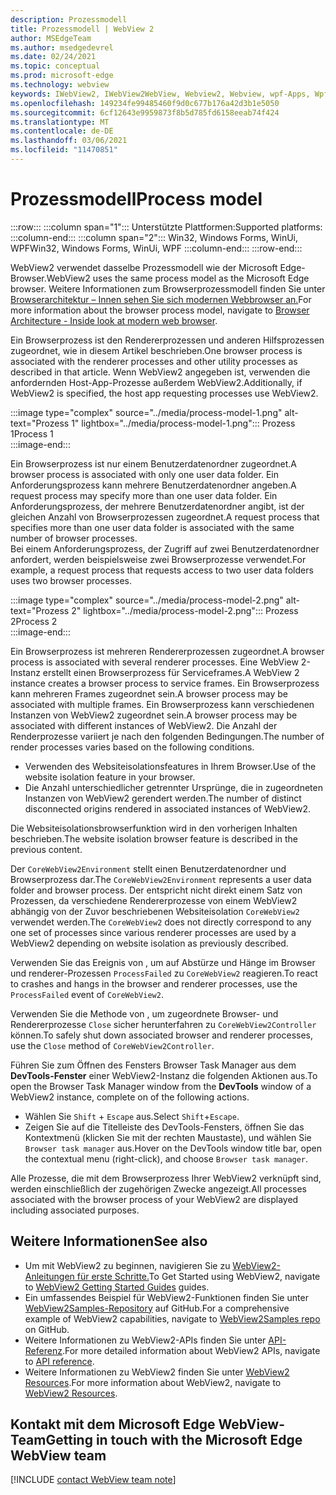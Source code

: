 ```yaml
---
description: Prozessmodell
title: Prozessmodell | WebView 2
author: MSEdgeTeam
ms.author: msedgedevrel
ms.date: 02/24/2021
ms.topic: conceptual
ms.prod: microsoft-edge
ms.technology: webview
keywords: IWebView2, IWebView2WebView, Webview2, Webview, wpf-Apps, Wpf, Microsoft Edge, ICoreWebView2, ICoreWebView2Host, Browsersteuerung, Edge-HTML
ms.openlocfilehash: 149234fe99485460f9d0c677b176a42d3b1e5050
ms.sourcegitcommit: 6cf12643e9959873f8b5d785fd6158eeab74f424
ms.translationtype: MT
ms.contentlocale: de-DE
ms.lasthandoff: 03/06/2021
ms.locfileid: "11470851"
---
```

# <a name="process-model"></a><span data-ttu-id="9907b-104">Prozessmodell</span><span class="sxs-lookup"><span data-stu-id="9907b-104">Process model</span></span>  

:::row:::
   :::column span="1":::
      <span data-ttu-id="9907b-105">Unterstützte Plattformen:</span><span class="sxs-lookup"><span data-stu-id="9907b-105">Supported platforms:</span></span>
   :::column-end:::
   :::column span="2":::
      <span data-ttu-id="9907b-106">Win32, Windows Forms, WinUi, WPF</span><span class="sxs-lookup"><span data-stu-id="9907b-106">Win32, Windows Forms, WinUi, WPF</span></span>
   :::column-end:::
:::row-end:::  

<span data-ttu-id="9907b-107">WebView2 verwendet dasselbe Prozessmodell wie der Microsoft Edge-Browser.</span><span class="sxs-lookup"><span data-stu-id="9907b-107">WebView2 uses the same process model as the Microsoft Edge browser.</span></span>  <span data-ttu-id="9907b-108">Weitere Informationen zum Browserprozessmodell finden Sie unter [Browserarchitektur – Innen sehen Sie sich modernen Webbrowser an.][GoogleDeveloperWebUpdates201809InsideBrowserPart1BrowserArchitecture]</span><span class="sxs-lookup"><span data-stu-id="9907b-108">For more information about the browser process model, navigate to [Browser Architecture - Inside look at modern web browser][GoogleDeveloperWebUpdates201809InsideBrowserPart1BrowserArchitecture].</span></span>  

<span data-ttu-id="9907b-109">Ein Browserprozess ist den Rendererprozessen und anderen Hilfsprozessen zugeordnet, wie in diesem Artikel beschrieben.</span><span class="sxs-lookup"><span data-stu-id="9907b-109">One browser process is associated with the renderer processes and other utility processes as described in that article.</span></span>  <span data-ttu-id="9907b-110">Wenn WebView2 angegeben ist, verwenden die anfordernden Host-App-Prozesse außerdem WebView2.</span><span class="sxs-lookup"><span data-stu-id="9907b-110">Additionally, if WebView2 is specified, the host app requesting processes use WebView2.</span></span>  

:::image type="complex" source="../media/process-model-1.png" alt-text="Prozess 1" lightbox="../media/process-model-1.png":::
   <span data-ttu-id="9907b-112">Prozess 1</span><span class="sxs-lookup"><span data-stu-id="9907b-112">Process 1</span></span>  
:::image-end:::  

<span data-ttu-id="9907b-113">Ein Browserprozess ist nur einem Benutzerdatenordner zugeordnet.</span><span class="sxs-lookup"><span data-stu-id="9907b-113">A browser process is associated with only one user data folder.</span></span>  <span data-ttu-id="9907b-114">Ein Anforderungsprozess kann mehrere Benutzerdatenordner angeben.</span><span class="sxs-lookup"><span data-stu-id="9907b-114">A request process may specify more than one user data folder.</span></span>  <span data-ttu-id="9907b-115">Ein Anforderungsprozess, der mehrere Benutzerdatenordner angibt, ist der gleichen Anzahl von Browserprozessen zugeordnet.</span><span class="sxs-lookup"><span data-stu-id="9907b-115">A request process that specifies more than one user data folder is associated with the same number of browser processes.</span></span>  
<span data-ttu-id="9907b-116">Bei einem Anforderungsprozess, der Zugriff auf zwei Benutzerdatenordner anfordert, werden beispielsweise zwei Browserprozesse verwendet.</span><span class="sxs-lookup"><span data-stu-id="9907b-116">For example, a request process that requests access to two user data folders uses two browser processes.</span></span>  

:::image type="complex" source="../media/process-model-2.png" alt-text="Prozess 2" lightbox="../media/process-model-2.png":::
   <span data-ttu-id="9907b-118">Prozess 2</span><span class="sxs-lookup"><span data-stu-id="9907b-118">Process 2</span></span>  
:::image-end:::  

<span data-ttu-id="9907b-119">Ein Browserprozess ist mehreren Rendererprozessen zugeordnet.</span><span class="sxs-lookup"><span data-stu-id="9907b-119">A browser process is associated with several renderer processes.</span></span>  <span data-ttu-id="9907b-120">Eine WebView 2-Instanz erstellt einen Browserprozess für Serviceframes.</span><span class="sxs-lookup"><span data-stu-id="9907b-120">A WebView 2 instance creates a browser process to service frames.</span></span>  <span data-ttu-id="9907b-121">Ein Browserprozess kann mehreren Frames zugeordnet sein.</span><span class="sxs-lookup"><span data-stu-id="9907b-121">A browser process may be associated with multiple frames.</span></span>  <span data-ttu-id="9907b-122">Ein Browserprozess kann verschiedenen Instanzen von WebView2 zugeordnet sein.</span><span class="sxs-lookup"><span data-stu-id="9907b-122">A browser process may be associated with different instances of WebView2.</span></span>  <span data-ttu-id="9907b-123">Die Anzahl der Renderprozesse variiert je nach den folgenden Bedingungen.</span><span class="sxs-lookup"><span data-stu-id="9907b-123">The number of render processes varies based on the following conditions.</span></span>  

*   <span data-ttu-id="9907b-124">Verwenden des Websiteisolationsfeatures in Ihrem Browser.</span><span class="sxs-lookup"><span data-stu-id="9907b-124">Use of the website isolation feature in your browser.</span></span>  
*   <span data-ttu-id="9907b-125">Die Anzahl unterschiedlicher getrennter Ursprünge, die in zugeordneten Instanzen von WebView2 gerendert werden.</span><span class="sxs-lookup"><span data-stu-id="9907b-125">The number of distinct disconnected origins rendered in associated instances of WebView2.</span></span>  

<span data-ttu-id="9907b-126">Die Websiteisolationsbrowserfunktion wird in den vorherigen Inhalten beschrieben.</span><span class="sxs-lookup"><span data-stu-id="9907b-126">The website isolation browser feature is described in the previous content.</span></span> 
<!--todo:  which previous content?  -->  
 

<span data-ttu-id="9907b-127">Der `CoreWebView2Environment` stellt einen Benutzerdatenordner und Browserprozess dar.</span><span class="sxs-lookup"><span data-stu-id="9907b-127">The `CoreWebView2Environment` represents a user data folder and browser process.</span></span>  <span data-ttu-id="9907b-128">Der entspricht nicht direkt einem Satz von Prozessen, da verschiedene Rendererprozesse von einem WebView2 abhängig von der Zuvor beschriebenen Websiteisolation `CoreWebView2` verwendet werden.</span><span class="sxs-lookup"><span data-stu-id="9907b-128">The `CoreWebView2` does not directly correspond to any one set of processes since various renderer processes are used by a WebView2 depending on website isolation as previously described.</span></span>  

<span data-ttu-id="9907b-129">Verwenden Sie das Ereignis von , um auf Abstürze und Hänge im Browser und renderer-Prozessen `ProcessFailed` zu `CoreWebView2` reagieren.</span><span class="sxs-lookup"><span data-stu-id="9907b-129">To react to crashes and hangs in the browser and renderer processes, use the `ProcessFailed` event of `CoreWebView2`.</span></span>  

<span data-ttu-id="9907b-130">Verwenden Sie die Methode von , um zugeordnete Browser- und Rendererprozesse `Close` sicher herunterfahren zu `CoreWebView2Controller` können.</span><span class="sxs-lookup"><span data-stu-id="9907b-130">To safely shut down associated browser and renderer processes, use the `Close` method of `CoreWebView2Controller`.</span></span>  

<span data-ttu-id="9907b-131">Führen Sie zum Öffnen des Fensters Browser Task Manager aus dem **DevTools-Fenster** einer WebView2-Instanz die folgenden Aktionen aus.</span><span class="sxs-lookup"><span data-stu-id="9907b-131">To open the Browser Task Manager window from the **DevTools** window of a WebView2 instance, complete on of the following actions.</span></span>  

*   <span data-ttu-id="9907b-132">Wählen Sie `Shift` + `Escape` aus.</span><span class="sxs-lookup"><span data-stu-id="9907b-132">Select `Shift`+`Escape`.</span></span>  
*   <span data-ttu-id="9907b-133">Zeigen Sie auf die Titelleiste des DevTools-Fensters, öffnen Sie das Kontextmenü \(klicken Sie mit der rechten Maustaste\), und wählen Sie `Browser task manager` aus.</span><span class="sxs-lookup"><span data-stu-id="9907b-133">Hover on the DevTools window title bar, open the contextual menu \(right-click\), and choose `Browser task manager`.</span></span>  

<span data-ttu-id="9907b-134">Alle Prozesse, die mit dem Browserprozess Ihrer WebView2 verknüpft sind, werden einschließlich der zugehörigen Zwecke angezeigt.</span><span class="sxs-lookup"><span data-stu-id="9907b-134">All processes associated with the browser process of your WebView2 are displayed including associated purposes.</span></span>  

## <a name="see-also"></a><span data-ttu-id="9907b-135">Weitere Informationen</span><span class="sxs-lookup"><span data-stu-id="9907b-135">See also</span></span>  

*   <span data-ttu-id="9907b-136">Um mit WebView2 zu beginnen, navigieren Sie zu [WebView2-Anleitungen für erste Schritte.][Webview2IndexGettingStarted]</span><span class="sxs-lookup"><span data-stu-id="9907b-136">To Get Started using WebView2, navigate to [WebView2 Getting Started Guides][Webview2IndexGettingStarted] guides.</span></span>  
*   <span data-ttu-id="9907b-137">Ein umfassendes Beispiel für WebView2-Funktionen finden Sie unter [WebView2Samples-Repository][GithubMicrosoftedgeWebview2samples] auf GitHub.</span><span class="sxs-lookup"><span data-stu-id="9907b-137">For a comprehensive example of WebView2 capabilities, navigate to [WebView2Samples repo][GithubMicrosoftedgeWebview2samples] on GitHub.</span></span>  
*   <span data-ttu-id="9907b-138">Weitere Informationen zu WebView2-APIs finden Sie unter [API-Referenz][DotnetApiMicrosoftWebWebview2WpfWebview2].</span><span class="sxs-lookup"><span data-stu-id="9907b-138">For more detailed information about WebView2 APIs, navigate to [API reference][DotnetApiMicrosoftWebWebview2WpfWebview2].</span></span>  
*   <span data-ttu-id="9907b-139">Weitere Informationen zu WebView2 finden Sie unter [WebView2 Resources][Webview2IndexNextSteps].</span><span class="sxs-lookup"><span data-stu-id="9907b-139">For more information about WebView2, navigate to [WebView2 Resources][Webview2IndexNextSteps].</span></span>  

## <a name="getting-in-touch-with-the-microsoft-edge-webview-team"></a><span data-ttu-id="9907b-140">Kontakt mit dem Microsoft Edge WebView-Team</span><span class="sxs-lookup"><span data-stu-id="9907b-140">Getting in touch with the Microsoft Edge WebView team</span></span>  

[!INCLUDE [contact WebView team note](../includes/contact-webview-team-note.md)]  

<!-- links -->  

[Webview2IndexGettingStarted]: ../index.md#getting-started "Erste Schritte – Einführung in Microsoft Edge WebView2 | Microsoft Docs"  
[Webview2IndexNextSteps]: ../index.md#next-steps "Nächste Schritte – Einführung in Microsoft Edge WebView2 | Microsoft Docs"  

[DotnetApiMicrosoftWebWebview2WpfWebview2]: /dotnet/api/microsoft.web.webview2.wpf.webview2 "WebView2-Klasse | Microsoft Docs"  

[GithubMicrosoftedgeWebview2samples]: https://github.com/MicrosoftEdge/WebView2Samples "WebView2-Beispiele – MicrosoftEdge/WebView2Samples | GitHub"  

[GoogleDeveloperWebUpdates201809InsideBrowserPart1BrowserArchitecture]: https://developers.google.com/web/updates/2018/09/inside-browser-part1#browser-architecture "Browserarchitektur – Innenseite des modernen Webbrowsers (Teil 1)"  
